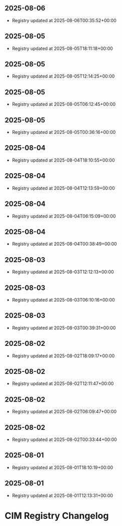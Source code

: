 ## 2025-08-06
- Registry updated at 2025-08-06T00:35:52+00:00

## 2025-08-05
- Registry updated at 2025-08-05T18:11:18+00:00

## 2025-08-05
- Registry updated at 2025-08-05T12:14:25+00:00

## 2025-08-05
- Registry updated at 2025-08-05T06:12:45+00:00

## 2025-08-05
- Registry updated at 2025-08-05T00:36:16+00:00

## 2025-08-04
- Registry updated at 2025-08-04T18:10:55+00:00

## 2025-08-04
- Registry updated at 2025-08-04T12:13:59+00:00

## 2025-08-04
- Registry updated at 2025-08-04T06:15:09+00:00

## 2025-08-04
- Registry updated at 2025-08-04T00:38:49+00:00

## 2025-08-03
- Registry updated at 2025-08-03T12:12:13+00:00

## 2025-08-03
- Registry updated at 2025-08-03T06:10:16+00:00

## 2025-08-03
- Registry updated at 2025-08-03T00:39:31+00:00

## 2025-08-02
- Registry updated at 2025-08-02T18:09:17+00:00

## 2025-08-02
- Registry updated at 2025-08-02T12:11:47+00:00

## 2025-08-02
- Registry updated at 2025-08-02T06:09:47+00:00

## 2025-08-02
- Registry updated at 2025-08-02T00:33:44+00:00

## 2025-08-01
- Registry updated at 2025-08-01T18:10:19+00:00

## 2025-08-01
- Registry updated at 2025-08-01T12:13:31+00:00

# CIM Registry Changelog

